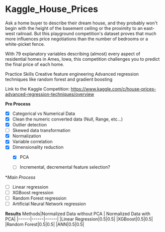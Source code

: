 # Kaggle_House_Prices

Ask a home buyer to describe their dream house, and they probably won't begin with the height of the basement ceiling or the proximity to an east-west railroad. But this playground competition's dataset proves that much more influences price negotiations than the number of bedrooms or a white-picket fence.

With 79 explanatory variables describing (almost) every aspect of residential homes in Ames, Iowa, this competition challenges you to predict the final price of each home.

Practice Skills Creative feature engineering Advanced regression techniques like random forest and gradient boosting

Link to the Kaggle Competition: https://www.kaggle.com/c/house-prices-advanced-regression-techniques/overview


**Pre Process**
- [X] Categorical vs Numerical Data
- [X] Clean the numeric converted data (Null, Range, etc...)
- [X] Outlier detection
- [ ] Skewed data transformation
- [X] Normalization
- [X] Variable correlation
- [X] Dimensionality reduction
   - [X] PCA
   - [ ] Incremental, decremental feature selection?


**Main Process*
- [ ] Linear regression
- [ ] XGBoost regression
- [ ] Random Forest regression
- [ ] Artificial Neural Network regression

**Results**
Methods|Normalized Data without PCA | Normalized Data with PCA|
|------|------|------|
|Linear Regression|0.5|0.5|
|XGBoost|0.5|0.5|
|Random Forest|0.5|0.5|
|ANN|0.5|0.5|
